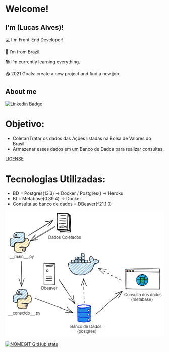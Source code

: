 # Welcome!

## I'm (Lucas Alves)!

:computer: I'm Front-End Developer!

:house_with_garden: I’m from Brazil.

:books: I’m currently learning everything.

:outbox_tray: 2021 Goals: create a new project and find a new job.

## About me

[![Linkedin Badge](https://img.shields.io/badge/-LinkedIn-blue?style=flat-square&logo=Linkedin&logoColor=white&link=https://www.linkedin.com/in/lucasalves-ast/)](https://www.linkedin.com/in/lucasalves-ast/)

# Objetivo:

- Coletar/Tratar os dados das Ações listadas na Bolsa de Valores do Brasil.
- Armazenar esses dados em um Banco de Dados para realizar consultas.

[ LICENSE ](https://github.com/Prog-LucasAlves/dados_financeiros_b3/blob/master/LICENSE)

# Tecnologias Utilizadas:

- BD = Postgres(13.3) -> Docker / Postgres() -> Heroku
- BI = Metabase(0.39.4) -> Docker
- Consulta ao banco de dados = DBeaver(^21.1.0)

![ ](https://github.com/Prog-LucasAlves/dados_financeiros_b3/blob/master/image/img01.png)

[![NOMEGIT GitHub stats](https://github-readme-stats.vercel.app/api?username=NOMEGIT)](https://github.com/NOMEGIT/github-readme-stats)

